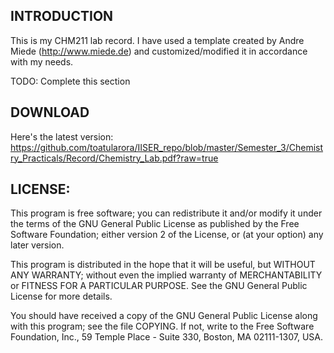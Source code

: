 INTRODUCTION
--

This is my CHM211 lab record. I have used a template created by Andre Miede (http://www.miede.de) and customized/modified it in accordance with my needs.

TODO: Complete this section

DOWNLOAD
--

Here's the latest version:
https://github.com/toatularora/IISER_repo/blob/master/Semester_3/Chemistry_Practicals/Record/Chemistry_Lab.pdf?raw=true

LICENSE:
--
This program is free software; you can redistribute it and/or modify
it under the terms of the GNU General Public License as published by
the Free Software Foundation; either version 2 of the License, or
(at your option) any later version.

This program is distributed in the hope that it will be useful,
but WITHOUT ANY WARRANTY; without even the implied warranty of
MERCHANTABILITY or FITNESS FOR A PARTICULAR PURPOSE.  See the
GNU General Public License for more details.

You should have received a copy of the GNU General Public License
along with this program; see the file COPYING.  If not, write to
the Free Software Foundation, Inc., 59 Temple Place - Suite 330,
Boston, MA 02111-1307, USA.
